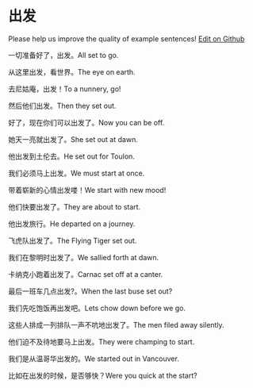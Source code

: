 # 出发

Please help us improve the quality of example sentences! [Edit on Github](https://github.com/jiyushe/jiyu-example-sentence-source/blob/main/chinese/chufa.md)

<p><span class="chinese">一切准备好了，出发。</span><span class="english">All set to go.</span></p>

<p><span class="chinese">从这里出发，看世界。</span><span class="english">The eye on earth.</span></p>

<p><span class="chinese">去尼姑庵，出发！</span><span class="english">To a nunnery, go!</span></p>

<p><span class="chinese">然后他们出发。</span><span class="english">Then they set out.</span></p>

<p><span class="chinese">好了，现在你们可以出发了。</span><span class="english">Now you can be off.</span></p>

<p><span class="chinese">她天一亮就出发了。</span><span class="english">She set out at dawn.</span></p>

<p><span class="chinese">他出发到土伦去。</span><span class="english">He set out for Toulon.</span></p>

<p><span class="chinese">我们必须马上出发。</span><span class="english">We must start at once.</span></p>

<p><span class="chinese">带着崭新的心情出发喽！</span><span class="english">We start with new mood!</span></p>

<p><span class="chinese">他们快要出发了。</span><span class="english">They are about to start.</span></p>

<p><span class="chinese">他出发旅行。</span><span class="english">He departed on a journey.</span></p>

<p><span class="chinese">飞虎队出发了。</span><span class="english">The Flying Tiger set out.</span></p>

<p><span class="chinese">我们在黎明时出发了。</span><span class="english">We sallied forth at dawn.</span></p>

<p><span class="chinese">卡纳克小跑着出发了。</span><span class="english">Carnac set off at a canter.</span></p>

<p><span class="chinese">最后一班车几点出发?。</span><span class="english">When the last buse set out?</span></p>

<p><span class="chinese">我们先吃饱饭再出发吧。</span><span class="english">Lets chow down before we go.</span></p>

<p><span class="chinese">这些人排成一列排队一声不吭地出发了。</span><span class="english">The men filed away silently.</span></p>

<p><span class="chinese">他们迫不及待地要马上出发。</span><span class="english">They were champing to start.</span></p>

<p><span class="chinese">我们是从温哥华出发的。</span><span class="english">We started out in Vancouver.</span></p>

<p><span class="chinese">比如在出发的时候，是否够快？</span><span class="english">Were you quick at the start?</span></p>

